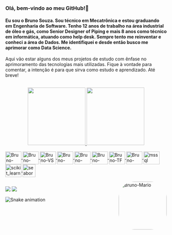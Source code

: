 ### Olá, bem-vindo ao meu GitHub!👋
#### Eu sou o Bruno Souza. Sou técnico em Mecatrônica e estou graduando em Engenharia de Software. Tenho 12 anos de trabalho na área industrial de óleo e gás, como Senior Designer of Piping e mais 8 anos como técnico em informática, atuando como help desk. Sempre tento me reinventar e conheci a área de Dados. Me identifiquei e desde então busco me aprimorar como Data Science.
Aqui vão estar alguns dos meus projetos de estudo com ênfase no aprimoramento das tecnologias mais utilizadas.
Fique à vontade para comentar, a intenção é para que sirva como estudo e aprendizado.
Até breve!
##
<div align="center">
  <a href="https://github.com/BrunoSouza-Data">
  <img height="180em" src="https://github-readme-stats.vercel.app/api?username=BrunoSouza-Data&show_icons=true&theme=dracula&include_all_commits=true&count_private=true"/>
  <img height="180em" src="https://github-readme-stats.vercel.app/api/top-langs/?username=BrunoSouza-Data&layout=compact&langs_count=7&theme=dracula"/>
</div>
<div style="display: inline_block"><br>  
  <img align="center" alt="Bruno-Jupyter" height="40" width="50"src="https://cdn.jsdelivr.net/gh/devicons/devicon/icons/python/python-original-wordmark.svg" />         
  <img align="center" alt="Bruno-Jupyter" height="40" width="50" src="https://cdn.jsdelivr.net/gh/devicons/devicon/icons/jupyter/jupyter-original-wordmark.svg" />     
  <img align="center" alt="Bruno-VS" height="40" width="50" src="https://cdn.jsdelivr.net/gh/devicons/devicon/icons/vscode/vscode-original-wordmark.svg" />
  <img align="center" alt="Bruno-Ana" height="40" width="50" src="https://cdn.jsdelivr.net/gh/devicons/devicon/icons/anaconda/anaconda-original-wordmark.svg" />  
  <img align="center" alt="Bruno-Pandas" height="40" width="50" src="https://cdn.jsdelivr.net/gh/devicons/devicon/icons/pandas/pandas-original-wordmark.svg" />
  <img align="center" alt="Bruno-NUmpy" height="40" width="50" src="https://cdn.jsdelivr.net/gh/devicons/devicon/icons/numpy/numpy-original-wordmark.svg" />
  <img align="center" alt="Bruno-TF" height="40" width="50" src="https://cdn.jsdelivr.net/gh/devicons/devicon/icons/tensorflow/tensorflow-original.svg" />
  <img align="center" alt="Bruno-MySQL" height="40" width="50" src="https://cdn.jsdelivr.net/gh/devicons/devicon/icons/mysql/mysql-original-wordmark.svg" />
  <img align="center" img src="https://www.svgrepo.com/show/303229/microsoft-sql-server-logo.svg" alt="mssql" width="50" height="40"/>
  <img align="center" img src="https://upload.wikimedia.org/wikipedia/commons/0/05/Scikit_learn_logo_small.svg" alt="scikit_learn" width="50" height="40"/>
  <img align="center" img src="https://seaborn.pydata.org/_images/logo-mark-lightbg.svg" alt="seaborn" width="40" height="40"/> </a> </p>
  <img align="right" alt="Bruno-Mario" height="150" style="border-radius:50px;" src="https://i.giphy.com/media/JcFUHp7b9mnj5a01AN/giphy.webp">
  
##

<div>
  <a href = "mailto:brunosouzadata@gmail.com"><img src="https://img.shields.io/badge/Gmail-D14836?style=for-the-badge&logo=gmail&logoColor=white" target="_blank"></a>
  <a href="https://www.linkedin.com/in/bas85" target="_blank"><img src="https://img.shields.io/badge/-LinkedIn-%230077B5?style=for-the-badge&logo=linkedin&logoColor=white" target="_blank"></a>

 ![Snake animation](https://github.com/BrunoSouza-Data/BrunoSouza-Data/blob/output/github-contribution-grid-snake.svg)
 
</div>
